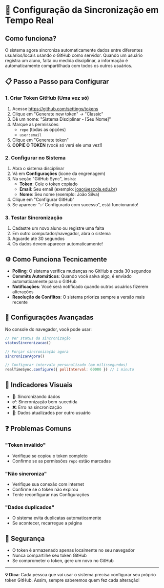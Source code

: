 # 🔄 Configuração da Sincronização em Tempo Real

## Como funciona?

O sistema agora sincroniza automaticamente dados entre diferentes usuários/locais usando o GitHub como servidor. Quando um usuário registra um aluno, falta ou medida disciplinar, a informação é automaticamente compartilhada com todos os outros usuários.

## 📋 Passo a Passo para Configurar

### 1. Criar Token GitHub (Uma vez só)

1. Acesse https://github.com/settings/tokens
2. Clique em "Generate new token" → "Classic"
3. Dê um nome: "Sistema Disciplinar - [Seu Nome]"
4. Marque as permissões:
   - `repo` (todas as opções)
   - `user:email`
5. Clique em "Generate token"
6. **COPIE O TOKEN** (você só verá ele uma vez!)

### 2. Configurar no Sistema

1. Abra o sistema disciplinar
2. Vá em **Configurações** (ícone da engrenagem)
3. Na seção "GitHub Sync", insira:
   - **Token**: Cole o token copiado
   - **Email**: Seu email (exemplo: joao@escola.edu.br)
   - **Nome**: Seu nome (exemplo: João Silva)
4. Clique em "Configurar GitHub"
5. Se aparecer "✅ Configurado com sucesso", está funcionando!

### 3. Testar Sincronização

1. Cadastre um novo aluno ou registre uma falta
2. Em outro computador/navegador, abra o sistema
3. Aguarde até 30 segundos
4. Os dados devem aparecer automaticamente!

## ⚙️ Como Funciona Tecnicamente

- **Polling**: O sistema verifica mudanças no GitHub a cada 30 segundos
- **Commits Automáticos**: Quando você salva algo, é enviado automaticamente para o GitHub
- **Notificações**: Você será notificado quando outros usuários fizerem alterações
- **Resolução de Conflitos**: O sistema prioriza sempre a versão mais recente

## 🔧 Configurações Avançadas

No console do navegador, você pode usar:

```javascript
// Ver status da sincronização
statusSincronizacao()

// Forçar sincronização agora
sincronizarAgora()

// Configurar intervalo personalizado (em milissegundos)
realTimeSync.configure({ pollInterval: 60000 }) // 1 minuto
```

## 📱 Indicadores Visuais

- **🔄**: Sincronizando dados
- **✅**: Sincronização bem-sucedida
- **❌**: Erro na sincronização
- **👥**: Dados atualizados por outro usuário

## ❓ Problemas Comuns

### "Token inválido"
- Verifique se copiou o token completo
- Confirme se as permissões `repo` estão marcadas

### "Não sincroniza"
- Verifique sua conexão com internet
- Confirme se o token não expirou
- Tente reconfigurar nas Configurações

### "Dados duplicados"
- O sistema evita duplicatas automaticamente
- Se acontecer, recarregue a página

## 🔐 Segurança

- O token é armazenado apenas localmente no seu navegador
- Nunca compartilhe seu token GitHub
- Se comprometer o token, gere um novo no GitHub

---

**💡 Dica**: Cada pessoa que vai usar o sistema precisa configurar seu próprio token GitHub. Assim, sempre saberemos quem fez cada alteração!